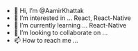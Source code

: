 - 👋 Hi, I’m @AamirKhattak
- 👀 I’m interested in ... React, React-Native
- 🌱 I’m currently learning ... React-Native
- 💞️ I’m looking to collaborate on ... 
- 📫 How to reach me ...

<!---
AamirKhattak/AamirKhattak is a ✨ special ✨ repository because its `README.md` (this file) appears on your GitHub profile.
You can click the Preview link to take a look at your changes.
--->
